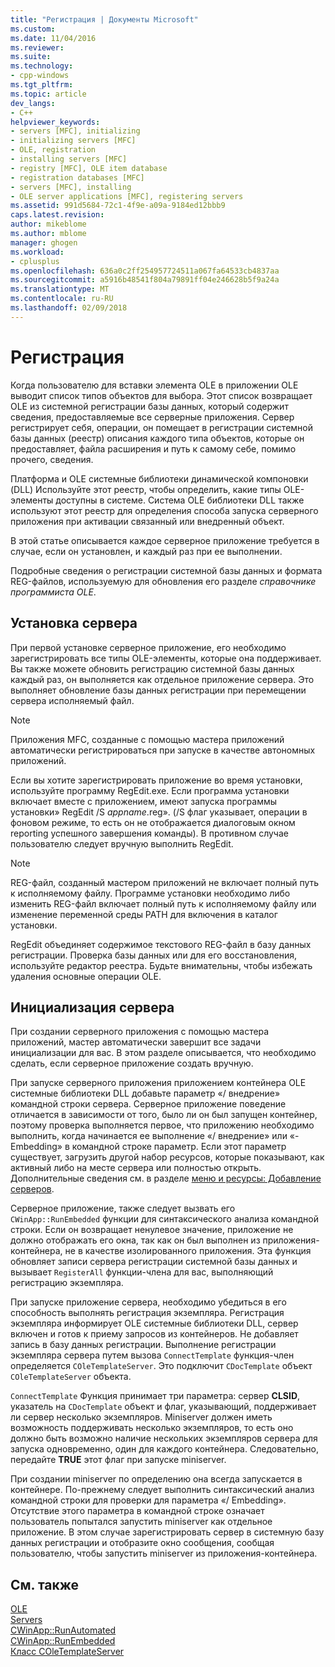 ```yaml
---
title: "Регистрация | Документы Microsoft"
ms.custom: 
ms.date: 11/04/2016
ms.reviewer: 
ms.suite: 
ms.technology:
- cpp-windows
ms.tgt_pltfrm: 
ms.topic: article
dev_langs:
- C++
helpviewer_keywords:
- servers [MFC], initializing
- initializing servers [MFC]
- OLE, registration
- installing servers [MFC]
- registry [MFC], OLE item database
- registration databases [MFC]
- servers [MFC], installing
- OLE server applications [MFC], registering servers
ms.assetid: 991d5684-72c1-4f9e-a09a-9184ed12bbb9
caps.latest.revision: 
author: mikeblome
ms.author: mblome
manager: ghogen
ms.workload:
- cplusplus
ms.openlocfilehash: 636a0c2ff254957724511a067fa64533cb4837aa
ms.sourcegitcommit: a5916b48541f804a79891ff04e246628b5f9a24a
ms.translationtype: MT
ms.contentlocale: ru-RU
ms.lasthandoff: 02/09/2018
---
```

# <a name="registration"></a>Регистрация
Когда пользователю для вставки элемента OLE в приложении OLE выводит список типов объектов для выбора. Этот список возвращает OLE из системной регистрации базы данных, который содержит сведения, предоставляемые все серверные приложения. Сервер регистрирует себя, операции, он помещает в регистрации системной базы данных (реестр) описания каждого типа объектов, которые он предоставляет, файла расширения и путь к самому себе, помимо прочего, сведения.  
  
 Платформа и OLE системные библиотеки динамической компоновки (DLL) Используйте этот реестр, чтобы определить, какие типы OLE-элементы доступны в системе. Система OLE библиотеки DLL также используют этот реестр для определения способа запуска серверного приложения при активации связанный или внедренный объект.  
  
 В этой статье описывается каждое серверное приложение требуется в случае, если он установлен, и каждый раз при ее выполнении.  
  
 Подробные сведения о регистрации системной базы данных и формата REG-файлов, используемую для обновления его разделе *справочнике программиста OLE*.  
  
##  <a name="_core_server_installation"></a>Установка сервера  
 При первой установке серверное приложение, его необходимо зарегистрировать все типы OLE-элементы, которые она поддерживает. Вы также можете обновить регистрацию системной базы данных каждый раз, он выполняется как отдельное приложение сервера. Это выполняет обновление базы данных регистрации при перемещении сервера исполняемый файл.  
  
> [!NOTE]
>  Приложения MFC, созданные с помощью мастера приложений автоматически регистрироваться при запуске в качестве автономных приложений.  
  
 Если вы хотите зарегистрировать приложение во время установки, используйте программу RegEdit.exe. Если программа установки включает вместе с приложением, имеют запуска программы установки» RegEdit /S *appname*.reg». (/S флаг указывает, операции в фоновом режиме, то есть он не отображается диалоговым окном reporting успешного завершения команды). В противном случае пользователю следует вручную выполнить RegEdit.  
  
> [!NOTE]
>  REG-файл, созданный мастером приложений не включает полный путь к исполняемому файлу. Программе установки необходимо либо изменить REG-файл включает полный путь к исполняемому файлу или изменение переменной среды PATH для включения в каталог установки.  
  
 RegEdit объединяет содержимое текстового REG-файл в базу данных регистрации. Проверка базы данных или для его восстановления, используйте редактор реестра. Будьте внимательны, чтобы избежать удаления основные операции OLE.  
  
##  <a name="_core_server_initialization"></a>Инициализация сервера  
 При создании серверного приложения с помощью мастера приложений, мастер автоматически завершит все задачи инициализации для вас. В этом разделе описывается, что необходимо сделать, если серверное приложение создать вручную.  
  
 При запуске серверного приложения приложением контейнера OLE системные библиотеки DLL добавьте параметр «/ внедрение» командной строки сервера. Серверное приложение поведение отличается в зависимости от того, было ли он был запущен контейнер, поэтому проверка выполняется первое, что приложению необходимо выполнить, когда начинается ее выполнение «/ внедрение» или «-Embedding» в командной строке параметр. Если этот параметр существует, загрузить другой набор ресурсов, которые показывают, как активный либо на месте сервера или полностью открыть. Дополнительные сведения см. в разделе [меню и ресурсы: Добавление серверов](../mfc/menus-and-resources-server-additions.md).  
  
 Серверное приложение, также следует вызвать его `CWinApp::RunEmbedded` функции для синтаксического анализа командной строки. Если он возвращает ненулевое значение, приложение не должно отображать его окна, так как он был выполнен из приложения-контейнера, не в качестве изолированного приложения. Эта функция обновляет записи сервера регистрации системной базы данных и вызывает `RegisterAll` функции-члена для вас, выполняющий регистрацию экземпляра.  
  
 При запуске приложение сервера, необходимо убедиться в его способность выполнять регистрация экземпляра. Регистрация экземпляра информирует OLE системные библиотеки DLL, сервер включен и готов к приему запросов из контейнеров. Не добавляет запись в базу данных регистрации. Выполнение регистрации экземпляра сервера путем вызова `ConnectTemplate` функция-член определяется `COleTemplateServer`. Это подключит `CDocTemplate` объект `COleTemplateServer` объекта.  
  
 `ConnectTemplate` Функция принимает три параметра: сервер **CLSID**, указатель на `CDocTemplate` объект и флаг, указывающий, поддерживает ли сервер несколько экземпляров. Miniserver должен иметь возможность поддерживать несколько экземпляров, то есть оно должно быть возможно наличие нескольких экземпляров сервера для запуска одновременно, один для каждого контейнера. Следовательно, передайте **TRUE** этот флаг при запуске miniserver.  
  
 При создании miniserver по определению она всегда запускается в контейнере. По-прежнему следует выполнить синтаксический анализ командной строки для проверки для параметра «/ Embedding». Отсутствие этого параметра в командной строке означает пользователь попытался запустить miniserver как отдельное приложение. В этом случае зарегистрировать сервер в системную базу данных регистрации и отобразите окно сообщения, сообщая пользователю, чтобы запустить miniserver из приложения-контейнера.  
  
## <a name="see-also"></a>См. также  
 [OLE](../mfc/ole-in-mfc.md)   
 [Servers](../mfc/servers.md)   
 [CWinApp::RunAutomated](../mfc/reference/cwinapp-class.md#runautomated)   
 [CWinApp::RunEmbedded](../mfc/reference/cwinapp-class.md#runembedded)   
 [Класс COleTemplateServer](../mfc/reference/coletemplateserver-class.md)
